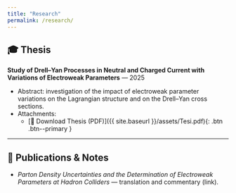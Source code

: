 ```yaml
---
title: "Research"
permalink: /research/
---
```


## 🎓 Thesis
**Study of Drell–Yan Processes in Neutral and Charged Current with Variations of Electroweak Parameters** — 2025  
- Abstract: investigation of the impact of electroweak parameter variations on the Lagrangian structure and on the Drell–Yan cross sections.  
- Attachments:
  - [📄 Download Thesis (PDF)]({{ site.baseurl }}/assets/Tesi.pdf){: .btn .btn--primary }


---

## 📄 Publications & Notes
- *Parton Density Uncertainties and the Determination of Electroweak Parameters at Hadron Colliders* — translation and commentary (link).
